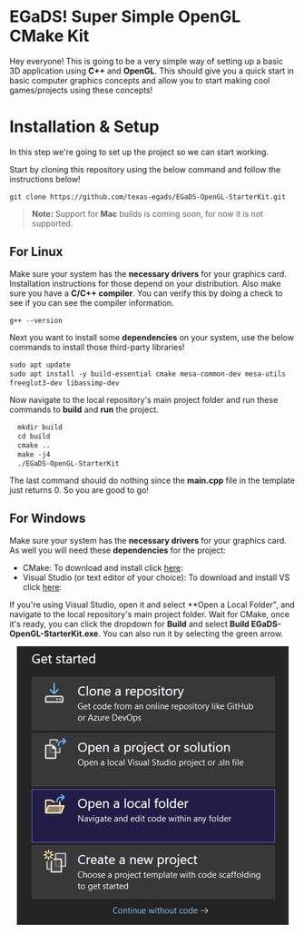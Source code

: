 # EGaDS! Super Simple OpenGL CMake Kit

Hey everyone! This is going to be a very simple way of setting up a basic 3D application using **C++** and **OpenGL**. This should give you a quick start in basic computer graphics concepts and allow you to start making cool games/projects using these concepts!

# Installation & Setup

In this step we're going to set up the project so we can start working.

Start by cloning this repository using the below command and follow the instructions below!

```
git clone https://github.com/texas-egads/EGaDS-OpenGL-StarterKit.git
```
> **Note:** Support for **Mac** builds is coming soon, for now it is not supported.

## For Linux
Make sure your system has the **necessary drivers** for your graphics card. Installation instructions for those depend on your distribution. Also make sure you have a **C/C++ compiler**. You can verify this by doing a check to see if you can see the compiler information.
```
g++ --version
```
Next you want to install some **dependencies** on your system, use the below commands to install those third-party libraries!
```
sudo apt update
sudo apt install -y build-essential cmake mesa-common-dev mesa-utils freeglut3-dev libassimp-dev
```
Now navigate to the local repository's main project folder and run these commands to **build** and **run** the project.
```
  mkdir build
  cd build
  cmake ..
  make -j4
  ./EGaDS-OpenGL-StarterKit
```
The last command should do nothing since the **main.cpp** file in the template just returns 0. So you are good to go!

## For Windows
Make sure your system has the **necessary drivers** for your graphics card. As well you will need these **dependencies** for the project:
- CMake: To download and install click [here](https://cmake.org/download/):
- Visual Studio (or text editor of your choice): To download and install VS click [here](https://visualstudio.microsoft.com/vs/community/):

If you're using Visual Studio, open it and select **Open a Local Folder", and navigate to the local repository's main project folder. Wait for CMake, once it's ready, you can click the dropdown for **Build** and select **Build EGaDS-OpenGL-StarterKit.exe**. You can also run it by selecting the green arrow.

<div style="text-align:center;">
  <img src="images/1/VS-Setup.png" alt="VS Setup" style="display:block; margin-left:auto; margin-right:auto;">
</div>
